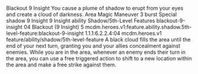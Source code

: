<ability>
  <name>Blackout</name>
  <cost>9 Insight</cost>
  <flavor>You cause a plume of shadow to erupt from your eyes and create a cloud of darkness.</flavor>
  <keywords>
    <keyword>Area</keyword>
    <keyword>Magic</keyword>
  </keywords>
  <type>Maneuver</type>
  <distance>3 burst</distance>
  <target>Special</target>
  <metadata>
    <class>shadow</class>
    <cost>9 Insight</cost>
    <cost_amount>9</cost_amount>
    <cost_resource>Insight</cost_resource>
    <feature_type>ability</feature_type>
    <file_dpath>Shadow/5th-Level Features</file_dpath>
    <item_id>blackout-9-insight</item_id>
    <item_index>04</item_index>
    <item_name>Blackout (9 Insight)</item_name>
    <level>5</level>
    <scc>mcdm.heroes.v1:feature.ability.shadow.5th-level-feature:blackout-9-insight</scc>
    <scdc>1.1.1:6.2.2.4:04</scdc>
    <source>mcdm.heroes.v1</source>
    <type>feature/ability/shadow/5th-level-feature</type>
  </metadata>
  <effects>
    <effect type="mundane">A black cloud fills the area until the end of your next turn, granting you and your allies concealment against enemies. While you are in the area, whenever an enemy ends their turn in the area, you can use a free triggered action to shift to a new location within the area and make a free strike against them.</effect>
  </effects>
</ability>
